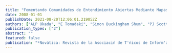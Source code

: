 ```yaml
---
title: "Fomentando Comunidades de Entendimiento Abiertas Mediante Mapas de Conocimiento y Videocoferencia"
date: 2008-01-01
publishDate: 2021-08-20T12:06:01.219052Z
authors: ["ALP Okada", "E Tomadaki", "Simon Buckingham Shum", "PJ Scott"]
publication_types: ["2"]
abstract: ""
featured: false
publication: "*Novática: Revista de la Asociaciń de T'ńicos de Inform'aća*"
---
```


